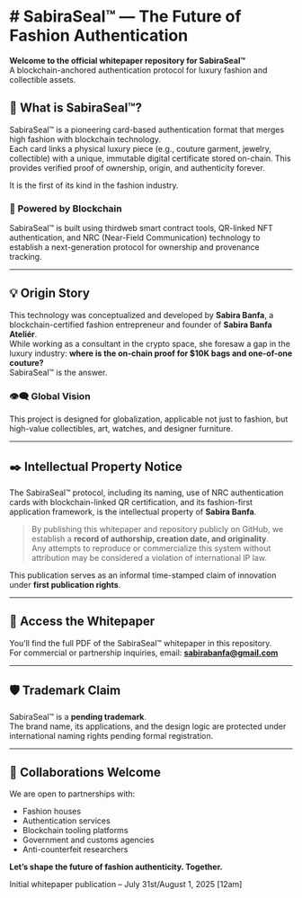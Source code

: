 # # SabiraSeal™ — The Future of Fashion Authentication

**Welcome to the official whitepaper repository for SabiraSeal™**  
A blockchain-anchored authentication protocol for luxury fashion and collectible assets.

## 🧬 What is SabiraSeal™?

SabiraSeal™ is a pioneering card-based authentication format that merges high fashion with blockchain technology.  
Each card links a physical luxury piece (e.g., couture garment, jewelry, collectible) with a unique, immutable digital certificate stored on-chain. This provides verified proof of ownership, origin, and authenticity forever.

It is the first of its kind in the fashion industry.

### 🔐 Powered by Blockchain  
SabiraSeal™ is built using thirdweb smart contract tools, QR-linked NFT authentication, and NRC (Near-Field Communication) technology to establish a next-generation protocol for ownership and provenance tracking.

---

## 💡 Origin Story

This technology was conceptualized and developed by **Sabira Banfa**, a blockchain-certified fashion entrepreneur and founder of **Sabira Banfa Ateliér**.  
While working as a consultant in the crypto space, she foresaw a gap in the luxury industry: **where is the on-chain proof for $10K bags and one-of-one couture?**  
SabiraSeal™ is the answer.

### 👁️‍🗨️ Global Vision  
This project is designed for globalization, applicable not just to fashion, but high-value collectibles, art, watches, and designer furniture.

---

## ✒️ Intellectual Property Notice

The SabiraSeal™ protocol, including its naming, use of NRC authentication cards with blockchain-linked QR certification, and its fashion-first application framework, is the intellectual property of **Sabira Banfa**.

> By publishing this whitepaper and repository publicly on GitHub, we establish a **record of authorship, creation date, and originality**.  
> Any attempts to reproduce or commercialize this system without attribution may be considered a violation of international IP law.

This publication serves as an informal time-stamped claim of innovation under **first publication rights**.

---

## 📄 Access the Whitepaper

You’ll find the full PDF of the SabiraSeal™ whitepaper in this repository.  
For commercial or partnership inquiries, email: **sabirabanfa@gmail.com**

---

## 🛡️ Trademark Claim

SabiraSeal™ is a **pending trademark**.  
The brand name, its applications, and the design logic are protected under international naming rights pending formal registration.

---

## 🤝 Collaborations Welcome  
We are open to partnerships with:

- Fashion houses
- Authentication services
- Blockchain tooling platforms
- Government and customs agencies
- Anti-counterfeit researchers

**Let’s shape the future of fashion authenticity. Together.**

Initial whitepaper publication – July 31st/August 1, 2025 [12am]